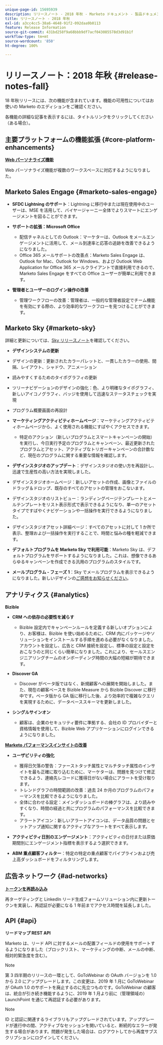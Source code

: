 ```yaml
---
unique-page-id: 15695939
description: リリースノート - 2018 年秋 - Marketo ドキュメント - 製品ドキュメント
title: リリースノート - 2018 年秋
exl-id: a3cc4cc5-38a6-4648-91f2-092daa9b0113
feature: Release Information
source-git-commit: 431bd258f9a68bbb9df7acf043085578d3d91b1f
workflow-type: tm+mt
source-wordcount: '850'
ht-degree: 100%

---
```


# リリースノート：2018 年秋 {#release-notes-fall}

18 年秋リリースには、次の機能が含まれています。機能の可用性についてはお使いの Marketo のエディションをご確認ください。

各機能の詳細な記事を表示するには、タイトルリンクをクリックしてください（ある場合）。

## 主要プラットフォームの機能拡張 {#core-platform-enhancements}

**[Web パーソナライズ機能](/help/marketo/product-docs/web-personalization/getting-started/workspaces-in-web-personalization.md)**

Web パーソナライズ機能が複数のワークスペースに対応するようになりました。

## Marketo Sales Engage {#marketo-sales-engage}

* **SFDC Lightning のサポート**：Lightning に移行中または現在使用中のユーザーは、MSE を活用して、バイヤージャーニー全体でよりスマートにエンゲージメントを図ることができます。

* **サポートの拡張：Microsoft Office**

   * 配信チャネルとしての Outlook：マーケターは、Outlook をメールエンゲージメントに活用して、メール到達率と応答の追跡を改善できるようになりました。
   * Office 365 メールサポートの改善点：Marketo Sales Engage は、Outlook for Mac、Outlook for Windows、および Outlook Web Application for Office 365 メールクライアントで直接利用できるので、Marketo Sales Engage をすべての Office ユーザーが簡単に利用できます。

* **管理者とユーザーのログイン操作の改善**

   * 管理ワークフローの改善：管理者は、一般的な管理者設定でチーム機能を有効にする際の、より効率的なワークフローを見つけることができます。

## Marketo Sky {#marketo-sky}

詳細と更新については、[Sky リリースノート](https://help.marketo.com)を確認してください。

* **デザインシステムの更新**

* デザインの更新：更新されたカラーパレットと、一貫したカラーの使用、間隔、レイアウト、シャドウ、アニメーション
* 読みやすくするためのタイポグラフィの更新
* ツリーナビゲーションのデザインの強化：色、より明確なタイポグラフィ、新しいアイコノグラフィ、バッジを使用して迅速なステータスチェックを実現
* プログラム概要画面の再設計

* **マーケティングアクティビティホームページ**：マーケティングアクティビティホームページから、よく使用される機能にすばやくアクセスできます。

   * 特定のアクション（新しいプログラムとスマートキャンペーンの開始）を実行し、今日実行予定のプログラムとキャンペーン、最近更新されたプログラムとアセット、アクティブなトリガーキャンペーンの合計数など、現在のプログラムに関する重要な情報を確認します。

* **デザインスタジオのアップデート**：デザインスタジオの使い方を再設計し、迅速で生産性の高い方法を実現しました。
* デザインスタジオホームページ：新しいアセットの作成、画像とファイルのドラッグ＆ドロップ、既存のすべてのアセットの管理をおこないます。
* デザインスタジオのリストビュー：ランディングページテンプレートとメールテンプレートをリスト表示形式で表示できるようになり、単一のアセットタイプですばやくナビゲーションや一括操作を実行できるようになりました。
* デザインスタジオアセット詳細ページ：すべてのアセットに対して 1 か所で表示、整理および一括操作を実行することで、時間と悩みの種を軽減できます。
* **デフォルトプログラムを Marketo Sky で利用可能**：Marketo Sky は、デフォルトプログラムをサポートするようになりました。これは、想像できるあらゆるキャンペーンを作成できる汎用のプログラムのスタイルです。
* **メールプログラム - フェーズ 1**：Sky でメールプログラムを表示できるようになりました。新しいデザインの[ご感想をお知らせください](https://go.marketo.com/NextGenUX---USA---Apr-2018-fcp_Landing-Page-Feedback.html)。

## アナリティクス {#analytics}

**Bizible**

* **CRM への依存の必要性を減らす**

   * Bizible 設定内でキャンペーンルールを定義する新しいオプションにより、お客様は、Bizible を使い始めるために、CRM 内にパッケージやソリューションをインストールする手順を進める必要がなくなりました。アカウントを設定し、広告と CRM 接続を設定し、標準の設定と設定をおこなうのと同じくらい簡単になりました。これにより、セールスエンジニアリングチームのオンボーディング時間の大幅の短縮が期待できます。

* **Discover GA**

   * Discover がベータ版ではなく、新規顧客への展開を開始しました。また、現在の顧客ベースを Bizible Measure から Bizible Discover に移行中です。ベータ版から GA 版に移行した後、より効率的で複雑なクエリを実現するために、データベーススキーマを更新しました。

* **シングルサインオン**

   * 顧客は、企業のセキュリティ要件に準拠する、会社の ID プロバイダーと資格情報を使用して、Bizible Web アプリケーションにログインできるようになりました。

**[Marketo パフォーマンスインサイトの改善](/help/marketo/product-docs/reporting/performance-insights/performance-insights-overview.md)**

* **ユーザビリティの強化**

   * 獲得日欠落の警告：ファーストタッチ属性とマルチタッチ属性のインサイトを最も正確に取り込むために、マーケターは、問題を見つけて修正できるよう、連絡先レコードに獲得日がない場合にアラートを受け取ります。
   * トレンドグラフの時間範囲の改善：過去 24 か月のプログラムのパフォーマンスを比較できるようになりました。
   * 全体に合わせる設定：メインダッシュボードの棒グラフは、より読みやすくなり、時間の経過と共にプログラムのパフォーマンスを比較できます。
   * アラートアイコン：新しいアラートアイコンは、データ品質の問題とセットアップ通知に関するアクティブなアラートをすべて表示します。

* **アクティビティ日別のエンゲージメント**：アクティビティの日付または原価期間別にエンゲージメント指標を表示するよう選択できます。
* **ABM 重点顧客フィルター**：特定の特定の重点顧客でパイプラインおよび売上高ダッシュボードをフィルタリングします。

## 広告ネットワーク {#ad-networks}

**[トークンを再読み込み](/help/marketo/product-docs/demand-generation/social/social-functions/set-up-linkedin-lead-gen-forms.md)**

再ターゲティングと LinkedIn リード生成フォームソリューション内に更新トークンを実装し、再認証が必要になる 1 年前までアクセス時間を延長しました。

## API {#api}

**リードマップ REST API**

Marketo は、リード API に対するメールの配置フィールドの使用をサポートするようになりました（ブロックリスト、マーケティングの中断、メールの中断、相対的緊急度を含む）。

>[!NOTE]
>
>第 3 四半期のリリースの一環として、GoToWebinar の OAuth バージョンを 1.0 から 2.0 にアップグレードします。この変更は、2019 年 1 月に GoToWebinar が OAuth 1.0 のサポートを廃止するのに先立つものです。GoToWebinar の顧客は、統合が引き続き機能するように、2019 年 1 月より前に（管理領域の）LaunchPoint を通じて再認証する必要があります。

>[!NOTE]
>
>ID と認証に関連するライブラリもアップグレードされています。アップグレードが進行中の間、アクティブなセッションを開いていると、断続的なエラーが発生する場合があります。問題が発生した場合は、ログアウトしてから再度サブスクリプションにログインしてください。
